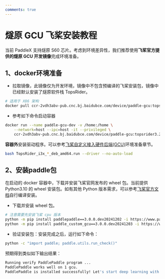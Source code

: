 ```yaml
---
comments: true
---
```


# 燧原 GCU 飞桨安装教程

当前 PaddleX 支持燧原 S60 芯片。考虑到环境差异性，我们推荐使用<b>飞桨官方提供的燧原 GCU 开发镜像</b>完成环境准备。

## 1、docker环境准备
* 拉取镜像，此镜像仅为开发环境，镜像中不包含预编译的飞桨安装包，镜像中已经默认安装了燧原软件栈 TopsRider。
```bash
# 适用于 X86 架构
docker pull ccr-2vdh3abv-pub.cnc.bj.baidubce.com/device/paddle-gcu:topsrider3.2.109-ubuntu20-x86_64-gcc84
```
* 参考如下命令启动容器
```bash
docker run --name paddle-gcu-dev -v /home:/home \
    --network=host --ipc=host -it --privileged \
    ccr-2vdh3abv-pub.cnc.bj.baidubce.com/device/paddle-gcu:topsrider3.2.109-ubuntu20-x86_64-gcc84 /bin/bash
```
**容器外**安装驱动程序。可以参考[飞桨自定义接入硬件后端(GCU)](https://github.com/PaddlePaddle/PaddleCustomDevice/blob/develop/backends/gcu/README_cn.md)环境准备章节。
```bash
bash TopsRider_i3x_*_deb_amd64.run --driver --no-auto-load
```
## 2、安装paddle包
在启动的 docker 容器中，下载并安装飞桨官网发布的 wheel 包。当前提供 Python3.10 的 wheel 安装包。如有其他 Python 版本需求，可以参考[飞桨官方文档](https://www.paddlepaddle.org.cn/install/quick)自行编译安装。

* 下载并安装 wheel 包。
```bash
# 注意需要先安装飞桨 cpu 版本
python -m pip install paddlepaddle==3.0.0.dev20241202 -i https://www.paddlepaddle.org.cn/packages/nightly/cpu/
python -m pip install paddle_custom_gcu==3.0.0.dev20241203 -i https://www.paddlepaddle.org.cn/packages/nightly/gcu/
```
* 验证安装包：安装完成之后，运行如下命令：
```bash
python -c "import paddle; paddle.utils.run_check()"
```
预期得到类似如下输出结果：

```bash
Running verify PaddlePaddle program ...
PaddlePaddle works well on 1 gcu.
PaddlePaddle is installed successfully! Let's start deep learning with PaddlePaddle now.
```
